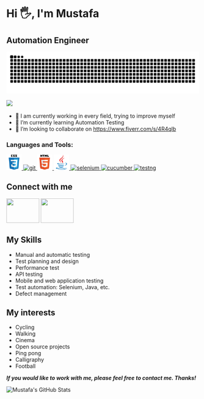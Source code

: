 # Hi 🖐️, I'm Mustafa
## Automation Engineer
![](https://github.com/BEPb/BEPb/raw/output/github-contribution-grid-snake.svg)


![](https://raw.githubusercontent.com/zouariste/corona-runner/gh-pages/assets/corona-runner.gif)
- 🔭 I am currently working in every field, trying to improve myself
- 🌱 I’m currently learning Automation Testing
- 👯 I’m looking to collaborate on https://www.fiverr.com/s/4R4qlb
<h3 align="left">Languages and Tools:</h3>
<p align="left">
  <a href="https://www.w3schools.com/css/" target="_blank" rel="noreferrer">
    <img src="https://raw.githubusercontent.com/devicons/devicon/master/icons/css3/css3-original-wordmark.svg" alt="css3" width="40" height="40"/>
  </a>
  <a href="https://git-scm.com/" target="_blank" rel="noreferrer">
    <img src="https://www.vectorlogo.zone/logos/git-scm/git-scm-icon.svg" alt="git" width="40" height="40"/>
  </a>
  <a href="https://www.w3.org/html/" target="_blank" rel="noreferrer">
    <img src="https://raw.githubusercontent.com/devicons/devicon/master/icons/html5/html5-original-wordmark.svg" alt="html5" width="40" height="40"/>
  </a>
  <a href="https://www.java.com" target="_blank" rel="noreferrer">
    <img src="https://raw.githubusercontent.com/devicons/devicon/master/icons/java/java-original.svg" alt="java" width="40" height="40"/>
  </a>
  <a href="https://www.selenium.dev" target="_blank" rel="noreferrer">
    <img src="https://raw.githubusercontent.com/detain/svg-logos/780f25886640cef088af994181646db2f6b1a3f8/svg/selenium-logo.svg" alt="selenium" width="40" height="40"/>
  </a>
  <a href="https://cucumber.io/" target="_blank" rel="noreferrer">
    <img src="https://img.shields.io/badge/-Cucumber-23D96C?style=flat&logo=cucumber&logoColor=white" alt="cucumber" />
  </a>
  <a href="https://testng.org/" target="_blank" rel="noreferrer">
    <img src="https://img.shields.io/badge/-TestNG-E34F26?style=flat&logo=testng&logoColor=white" alt="testng" />
  </a>
</p>

## Connect with me

 [<img src="https://myclouddoor.com/wp-content/uploads/2019/11/Linkedin-logo.png" width="86" height="64">](https://www.linkedin.com/in/mustafa-culha/)
 [<img src="https://1000marcas.net/wp-content/uploads/2019/11/logo-Gmail-1-1280x720.png" width="86" height="64">](mailto:mustafa.qatester@gmail.com)


## My Skills

- Manual and automatic testing
- Test planning and design
- Performance test
- API testing
- Mobile and web application testing
- Test automation: Selenium, Java, etc.
- Defect management

## My interests

- Cycling
- Walking
- Cinema
- Open source projects
- Ping pong
- Calligraphy
- Football


***If you would like to work with me, please feel free to contact me. Thanks!***

![Mustafa's GitHub Stats](https://github-readme-stats.vercel.app/api?username=culhamu&show_icons=true)

